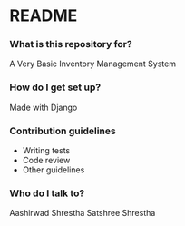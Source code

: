 # README #


### What is this repository for? ###

A Very Basic Inventory Management System

### How do I get set up? ###

Made with Django

### Contribution guidelines ###

* Writing tests
* Code review
* Other guidelines

### Who do I talk to? ###

Aashirwad Shrestha
Satshree Shrestha